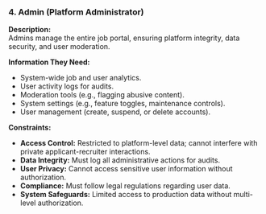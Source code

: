### **4. Admin (Platform Administrator)**

**Description:**  
Admins manage the entire job portal, ensuring platform integrity, data security, and user moderation.

**Information They Need:**

- System-wide job and user analytics.
- User activity logs for audits.
- Moderation tools (e.g., flagging abusive content).
- System settings (e.g., feature toggles, maintenance controls).
- User management (create, suspend, or delete accounts).

**Constraints:**

- **Access Control:** Restricted to platform-level data; cannot interfere with private applicant-recruiter interactions.
- **Data Integrity:** Must log all administrative actions for audits.
- **User Privacy:** Cannot access sensitive user information without authorization.
- **Compliance:** Must follow legal regulations regarding user data.
- **System Safeguards:** Limited access to production data without multi-level authorization.
